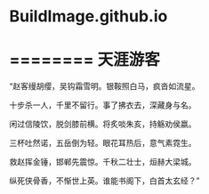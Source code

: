 # BuildImage.github.io
========
天涯游客
========


“赵客缦胡缨，吴钩霜雪明。银鞍照白马，疯沓如流星。
 
十步杀一人，千里不留行。事了拂衣去，深藏身与名。   

闲过信陵饮，脱剑膝前横。将炙啖朱亥，持觞劝侯嬴。

三杯吐然诺，五岳倒为轻。眼花耳热后，意气素霓生。

救赵挥金锤，邯郸先震惊。千秋二壮士，烜赫大梁城。

纵死侠骨香，不惭世上英。谁能书阁下，白首太玄经？”


